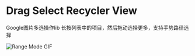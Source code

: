 # Drag Select Recycler View

Google图片多选操作lib 长按列表中的项目，然后拖动选择更多，支持手势路径选择

![Range Mode GIF](https://github.com/afollestad/drag-select-recyclerview/raw/master/art/demo.gif)

